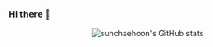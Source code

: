 ### Hi there 👋

<!--
**sunchaehoon/sunchaehoon** is a ✨ _special_ ✨ repository because its `README.md` (this file) appears on your GitHub profile.

Here are some ideas to get you started:

- 🔭 I’m currently working on ...
- 🌱 I’m currently learning ...
- 👯 I’m looking to collaborate on ...
- 🤔 I’m looking for help with ...
- 💬 Ask me about ...
- 📫 How to reach me: ...
- 😄 Pronouns: ...
- ⚡ Fun fact: ...
-->

<div align="center">
  
![sunchaehoon's GitHub stats](https://github-readme-stats.vercel.app/api?username=sunchaehoon&show_icons=true&hide_border=true&count_private=true&theme=dracula)
  



